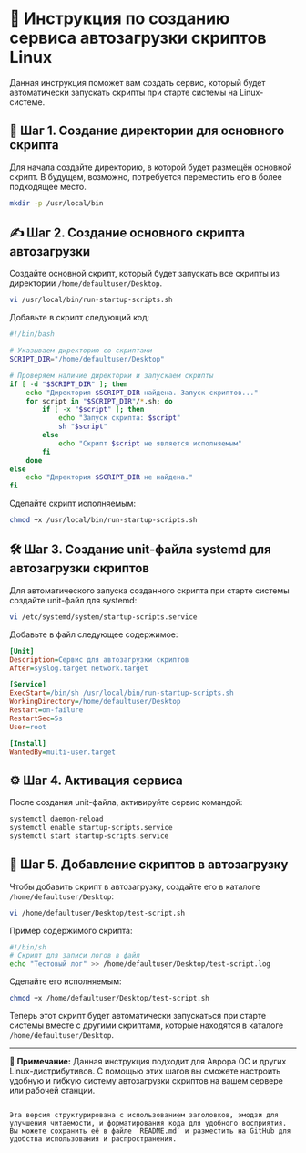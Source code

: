 # 📜 Инструкция по созданию сервиса автозагрузки скриптов Linux

Данная инструкция поможет вам создать сервис, который будет автоматически запускать скрипты при старте системы на Linux-системе.

## 🚀 Шаг 1. Создание директории для основного скрипта

Для начала создайте директорию, в которой будет размещён основной скрипт. В будущем, возможно, потребуется переместить его в более подходящее место.

```bash
mkdir -p /usr/local/bin
```

## ✍️ Шаг 2. Создание основного скрипта автозагрузки

Создайте основной скрипт, который будет запускать все скрипты из директории `/home/defaultuser/Desktop`.

```bash
vi /usr/local/bin/run-startup-scripts.sh
```

Добавьте в скрипт следующий код:

```bash
#!/bin/bash

# Указываем директорию со скриптами
SCRIPT_DIR="/home/defaultuser/Desktop"

# Проверяем наличие директории и запускаем скрипты
if [ -d "$SCRIPT_DIR" ]; then
    echo "Директория $SCRIPT_DIR найдена. Запуск скриптов..."
    for script in "$SCRIPT_DIR"/*.sh; do
        if [ -x "$script" ]; then
            echo "Запуск скрипта: $script"
            sh "$script"
        else
            echo "Скрипт $script не является исполняемым"
        fi
    done
else
    echo "Директория $SCRIPT_DIR не найдена."
fi
```

Сделайте скрипт исполняемым:

```bash
chmod +x /usr/local/bin/run-startup-scripts.sh
```

## 🛠️ Шаг 3. Создание unit-файла systemd для автозагрузки скриптов

Для автоматического запуска созданного скрипта при старте системы создайте unit-файл для systemd:

```bash
vi /etc/systemd/system/startup-scripts.service
```

Добавьте в файл следующее содержимое:

```ini
[Unit]
Description=Сервис для автозагрузки скриптов
After=syslog.target network.target

[Service]
ExecStart=/bin/sh /usr/local/bin/run-startup-scripts.sh
WorkingDirectory=/home/defaultuser/Desktop
Restart=on-failure
RestartSec=5s
User=root

[Install]
WantedBy=multi-user.target
```

## ⚙️ Шаг 4. Активация сервиса

После создания unit-файла, активируйте сервис командой:

```bash
systemctl daemon-reload
systemctl enable startup-scripts.service
systemctl start startup-scripts.service
```

## 📝 Шаг 5. Добавление скриптов в автозагрузку

Чтобы добавить скрипт в автозагрузку, создайте его в каталоге `/home/defaultuser/Desktop`:

```bash
vi /home/defaultuser/Desktop/test-script.sh
```

Пример содержимого скрипта:

```bash
#!/bin/sh
# Скрипт для записи логов в файл
echo "Тестовый лог" >> /home/defaultuser/Desktop/test-script.log
```

Сделайте его исполняемым:

```bash
chmod +x /home/defaultuser/Desktop/test-script.sh
```

Теперь этот скрипт будет автоматически запускаться при старте системы вместе с другими скриптами, которые находятся в каталоге `/home/defaultuser/Desktop`.

---

📌 **Примечание:** Данная инструкция подходит для Аврора ОС и других Linux-дистрибутивов. С помощью этих шагов вы сможете настроить удобную и гибкую систему автозагрузки скриптов на вашем сервере или рабочей станции.
```

Эта версия структурирована с использованием заголовков, эмодзи для улучшения читаемости, и форматирования кода для удобного восприятия. Вы можете сохранить её в файле `README.md` и разместить на GitHub для удобства использования и распространения.
